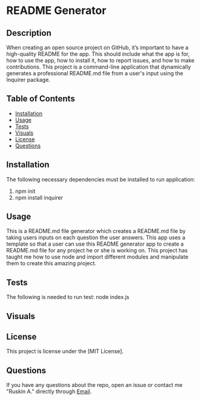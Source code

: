  # README Generator

 ## Description
 When creating an open source project on GitHub, it’s important to have a high-quality README for the app. This should include what the app is for, how to use the app, how to install it, how to report issues, and how to make contributions. This project is a command-line application that dynamically generates a professional README.md file from a user's input using the Inquirer package.
 
 ## Table of Contents
  * [Installation](#installation)
  * [Usage](#usage)
  * [Tests](#tests)
  * [Visuals](#visuals)
  * [License](#license)
  * [Questions](#questions)

## Installation 
The following necessary dependencies must be installed to run application:
1. npm init
2. npm install inquirer


## Usage
This is a README.md file generator which creates a README.md file by taking users inputs on each question the user answers. This app uses a template so that a user can use this README generator app to create a README.md file for any project he or she is working on. This project has taught me how to use node and import different modules and manipulate them to create this amazing project.

## Tests
The following is needed to run test: node index.js

## Visuals

## License
This project is license under the [MIT License].

## Questions
If you have any questions about the repo, open an issue or contact me "Ruskin A." directly through [Email](ruskin.acevedo@gmail.com).